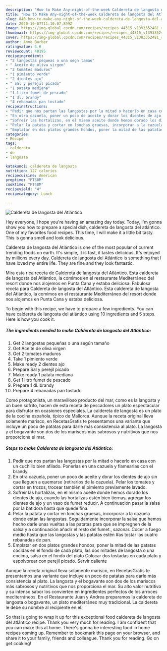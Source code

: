 ```yaml
---
description: "How to Make Any-night-of-the-week Caldereta de langosta del Atlántico"
title: "How to Make Any-night-of-the-week Caldereta de langosta del Atlántico"
slug: 840-how-to-make-any-night-of-the-week-caldereta-de-langosta-del-atlantico
date: 2020-10-07T11:10:07.899Z
image: https://img-global.cpcdn.com/recipes/recipes_44315_v1393352481_receta_foto_00044315/751x532cq70/caldereta-de-langosta-del-atlantico-foto-principal.jpg
thumbnail: https://img-global.cpcdn.com/recipes/recipes_44315_v1393352481_receta_foto_00044315/751x532cq70/caldereta-de-langosta-del-atlantico-foto-principal.jpg
cover: https://img-global.cpcdn.com/recipes/recipes_44315_v1393352481_receta_foto_00044315/751x532cq70/caldereta-de-langosta-del-atlantico-foto-principal.jpg
author: Anne Barber
ratingvalue: 4.6
reviewcount: 40195
recipeingredient:
- "2 langostas pequeas o una segn tamao"
- " Aceite de oliva virgen"
- "2 tomates maduros"
- "1 pimiento verde"
- "2 dientes ajo"
- " Sal y perejil picado"
- "1 patata mediana"
- "1 litro fumet de pescado"
- "1 dl. brandy"
- "4 rebanadas pan tostado"
recipeinstructions:
- "Pedir que nos partan las langostas por la mitad o hacerlo en casa con un cuchillo bien afilado. Ponerlas en una cazuela y flamearlas con el brandy."
- "En otra cazuela, poner un poco de aceite y dorar los dientes de ajo sin que lleguen a quemarse (retirarlos de la cazuela). Pelar los tomates y cortar en trozos, trocear también el pimiento previamente lavado."
- "Sofreir las hortalizas, en el mismo aceite donde hemos dorado los dientes de ajo, cuando las hortalizas estén bien tiernas, agregar los dientes de ajo y un vaso de fumet  reducir. A continuación pasar la salsa por la batidora hasta que quede fina."
- "Pelar la patata y cortar en lonchas gruesas, incorporar a la cazuela donde están las langostas. Seguidamente incorporar la salsa que hemos hecho darle unas vueltas a las patatas para que se impregnen de la salsa y a continuación añadir el resto del fumet., sazonar. Cocer a fuego medio hasta que las langostas y  las patatas estén #as tostar las cuatro rebanadas de pan."
- "Emplatar en dos platos grandes hondos, poner la mitad de las patatas cocidas en el fondo de cada plato, las dos mitades de langosta o una encima, salsa en el fondo del plato Colocar dos tostadas en cada plato y espolvorear con perejil picado. Servir caliente"
categories:
- Recipe
tags:
- caldereta
- de
- langosta

katakunci: caldereta de langosta 
nutrition: 127 calories
recipecuisine: American
preptime: "PT38M"
cooktime: "PT48M"
recipeyield: "4"
recipecategory: Lunch

---
```



![Caldereta de langosta del Atlántico](https://img-global.cpcdn.com/recipes/recipes_44315_v1393352481_receta_foto_00044315/751x532cq70/caldereta-de-langosta-del-atlantico-foto-principal.jpg)

Hey everyone, I hope you're having an amazing day today. Today, I'm gonna show you how to prepare a special dish, caldereta de langosta del atlántico. One of my favorites food recipes. This time, I will make it a little bit tasty. This is gonna smell and look delicious.

Caldereta de langosta del Atlántico is one of the most popular of current trending foods on earth. It's simple, it is fast, it tastes delicious. It's enjoyed by millions every day. Caldereta de langosta del Atlántico is something that I have loved my entire life. They are fine and they look fantastic.

Mira esta rica receta de Caldereta de langosta del Atlántico. Esta caldereta de langosta del Atlántico, la comimos en el restaurante Mediterráneo del resort donde nos alojemos en Punta Cana y estaba deliciosa. Fabulosa receta para Caldereta de langosta del Atlántico. Esta caldereta de langosta del Atlántico, la comimos en el restaurante Mediterráneo del resort donde nos alojemos en Punta Cana y estaba deliciosa.


To begin with this recipe, we have to prepare a few ingredients. You can have caldereta de langosta del atlántico using 10 ingredients and 5 steps. Here is how you cook it.

<!--inarticleads1-->

##### The ingredients needed to make Caldereta de langosta del Atlántico:

1. Get 2 langostas pequeñas o una según tamaño
1. Get  Aceite de oliva virgen
1. Get 2 tomates maduros
1. Take 1 pimiento verde
1. Make ready 2 dientes ajo
1. Prepare  Sal y perejil picado
1. Make ready 1 patata mediana
1. Get 1 litro fumet de pescado
1. Prepare 1 dl. brandy
1. Prepare 4 rebanadas pan tostado


Como protagonista, un maravilloso producto del mar, como es la langosta y un buen sofrito, hacen de esta receta de pescadores un plato espectacular para disfrutar en ocasiones especiales. La caldereta de langosta es un plato de la cocina española, típico de Mallorca. Aunque la receta original lleva solamente marisco, en RecetasGratis te presentamos una variante que incluye un poco de patatas para darle más consistencia al plato. La langosta y el bogavante son dos de los mariscos más sabrosos y nutritivos que nos proporciona el mar. 

<!--inarticleads2-->

##### Steps to make Caldereta de langosta del Atlántico:

1. Pedir que nos partan las langostas por la mitad o hacerlo en casa con un cuchillo bien afilado. Ponerlas en una cazuela y flamearlas con el brandy.
1. En otra cazuela, poner un poco de aceite y dorar los dientes de ajo sin que lleguen a quemarse (retirarlos de la cazuela). Pelar los tomates y cortar en trozos, trocear también el pimiento previamente lavado.
1. Sofreir las hortalizas, en el mismo aceite donde hemos dorado los dientes de ajo, cuando las hortalizas estén bien tiernas, agregar los dientes de ajo y un vaso de fumet  reducir. A continuación pasar la salsa por la batidora hasta que quede fina.
1. Pelar la patata y cortar en lonchas gruesas, incorporar a la cazuela donde están las langostas. Seguidamente incorporar la salsa que hemos hecho darle unas vueltas a las patatas para que se impregnen de la salsa y a continuación añadir el resto del fumet., sazonar. Cocer a fuego medio hasta que las langostas y  las patatas estén #as tostar las cuatro rebanadas de pan.
1. Emplatar en dos platos grandes hondos, poner la mitad de las patatas cocidas en el fondo de cada plato, las dos mitades de langosta o una encima, salsa en el fondo del plato Colocar dos tostadas en cada plato y espolvorear con perejil picado. Servir caliente


Aunque la receta original lleva solamente marisco, en RecetasGratis te presentamos una variante que incluye un poco de patatas para darle más consistencia al plato. La langosta y el bogavante son dos de los mariscos más sabrosos y nutritivos que nos proporciona el mar. Su alto valor nutritivo y su intenso sabor los convierten en ingredientes perfectos de los arroces mediterráneos. En el Restaurante Juan y Andrea preparamos la caldereta de langosta o bogavante, un plato mediterráneo muy tradicional. La caldereta le debe su nombre al recipiente en el. 

So that is going to wrap it up for this exceptional food caldereta de langosta del atlántico recipe. Thank you very much for reading. I am confident that you can make this at home. There's gonna be interesting food in home recipes coming up. Remember to bookmark this page on your browser, and share it to your family, friends and colleague. Thank you for reading. Go on get cooking!
